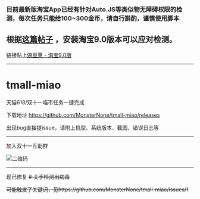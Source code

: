 ### 目前最新版淘宝App已经有针对Auto.JS等类似物无障碍权限的检测，每次任务只能给100~300金币，请自行斟酌，谨慎使用脚本

## 根据[这篇帖子](https://www.52pojie.cn/thread-1289675-1-1.html) ，安装淘宝9.0版本可以应对检测。

链接贴上[豌豆荚 - 淘宝9.0版](https://www.wandoujia.com/apps/32267/history_v253)

---

# tmall-miao
天猫618/双十一喵币任务一键完成

下载地址 https://github.com/MonsterNone/tmall-miao/releases

出现bug直接提issue，请附上机型、系统版本、截图、错误日志等

---

加入双十一互助群

![二维码](https://i.loli.net/2020/10/21/wOZtVjeWFmCkG9h.png)

---

现已修复 ~~# 关于检测出病毒~~

~~可能触发了关键词，见https://github.com/MonsterNone/tmall-miao/issues/1~~


